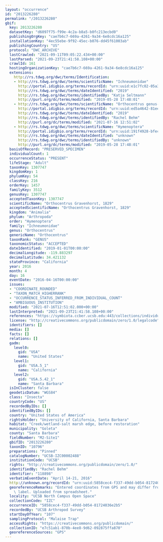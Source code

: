 ```yaml
---
layout: "occurrence"
id: "2013226280"
permalink: "/2013226280"
gbif:
  key: 2013226280
  datasetKey: "d6097f75-f99e-4c2a-b8a5-b0fc213ecbd0"
  publishingOrgKey: "cae7b6c7-669a-4261-9a34-6e8cdc16a125"
  installationKey: "4ec55ebe-9f92-45ec-b076-dd45f61003ab"
  publishingCountry: "US"
  protocol: "DWC_ARCHIVE"
  lastCrawled: "2021-09-11T09:05:22.434+00:00"
  lastParsed: "2021-09-23T21:41:58.108+00:00"
  crawlId: 161
  hostingOrganizationKey: "cae7b6c7-669a-4261-9a34-6e8cdc16a125"
  extensions:
    http://rs.tdwg.org/dwc/terms/Identification:
    - http://rs.tdwg.org/dwc/terms/scientificName: "Ichneumonidae"
      http://portal.idigbio.org/terms/recordId: "urn:uuid:e1c7fc02-05a3-4c07-9aeb-47cd37f0bd90"
      http://rs.tdwg.org/dwc/terms/dateIdentified: "2019"
      http://rs.tdwg.org/dwc/terms/identifiedBy: "Katja Seltmann"
      http://purl.org/dc/terms/modified: "2019-05-28 17:48:01"
    - http://rs.tdwg.org/dwc/terms/scientificName: "Orthocentrus genus-group"
      http://portal.idigbio.org/terms/recordId: "urn:uuid:ed5a4642-81ee-4799-bb46-6e7a6b43f670"
      http://rs.tdwg.org/dwc/terms/dateIdentified: "2019"
      http://rs.tdwg.org/dwc/terms/identifiedBy: "Rachel Behm"
      http://purl.org/dc/terms/modified: "2021-07-16 12:51:02"
    - http://rs.tdwg.org/dwc/terms/scientificName: "Hymenoptera"
      http://portal.idigbio.org/terms/recordId: "urn:uuid:191f4928-bfec-4dcc-8db8-2bfdd3accf05"
      http://rs.tdwg.org/dwc/terms/dateIdentified: "unknown"
      http://rs.tdwg.org/dwc/terms/identifiedBy: "unknown"
      http://purl.org/dc/terms/modified: "2019-05-28 17:48:01"
  basisOfRecord: "PRESERVED_SPECIMEN"
  individualCount: 1
  occurrenceStatus: "PRESENT"
  lifeStage: "Adult"
  taxonKey: 1307747
  kingdomKey: 1
  phylumKey: 54
  classKey: 216
  orderKey: 1457
  familyKey: 3512
  genusKey: 1307747
  acceptedTaxonKey: 1307747
  scientificName: "Orthocentrus Gravenhorst, 1829"
  acceptedScientificName: "Orthocentrus Gravenhorst, 1829"
  kingdom: "Animalia"
  phylum: "Arthropoda"
  order: "Hymenoptera"
  family: "Ichneumonidae"
  genus: "Orthocentrus"
  genericName: "Orthocentrus"
  taxonRank: "GENUS"
  taxonomicStatus: "ACCEPTED"
  dateIdentified: "2019-01-01T00:00:00"
  decimalLongitude: -119.883297
  decimalLatitude: 34.421132
  stateProvince: "California"
  year: 2016
  month: 4
  day: 16
  eventDate: "2016-04-16T00:00:00"
  issues:
  - "COORDINATE_ROUNDED"
  - "TAXON_MATCH_HIGHERRANK"
  - "OCCURRENCE_STATUS_INFERRED_FROM_INDIVIDUAL_COUNT"
  - "AMBIGUOUS_INSTITUTION"
  modified: "2021-07-16T12:51:02.000+00:00"
  lastInterpreted: "2021-09-23T21:41:58.108+00:00"
  references: "https://symbiota.ccber.ucsb.edu:443/collections/individual/index.php?occid=118898"
  license: "http://creativecommons.org/publicdomain/zero/1.0/legalcode"
  identifiers: []
  media: []
  facts: []
  relations: []
  gadm:
    level0:
      gid: "USA"
      name: "United States"
    level1:
      gid: "USA.5_1"
      name: "California"
    level2:
      gid: "USA.5.42_1"
      name: "Santa Barbara"
  isInCluster: false
  geodeticDatum: "WGS84"
  class: "Insecta"
  countryCode: "US"
  recordedByIDs: []
  identifiedByIDs: []
  country: "United States of America"
  rightsHolder: "University of California, Santa Barbara"
  habitat: "Creek/wetland-salt marsh edge, before restoration"
  municipality: "Goleta"
  county: "Santa Barbara"
  fieldNumber: "M2-Site1"
  gbifID: "2013226280"
  taxonID: "10796"
  preparations: "Pinned"
  catalogNumber: "UCSB-IZC00002488"
  institutionCode: "UCSB"
  rights: "http://creativecommons.org/publicdomain/zero/1.0/"
  identifiedBy: "Rachel Behm"
  identifier: "118898"
  verbatimEventDate: "April 14-21, 2016"
  http://unknown.org/recordId: "urn:uuid:5858cec4-f337-49dd-b054-81724036e2b5"
  georeferenceRemarks: "Entered coordinates from GPS and may differ from what is on\
    \ label. Uploaded from spreadsheet."
  locality: "UCSB North Campus Open Space"
  collectionCode: "IZC"
  occurrenceID: "5858cec4-f337-49dd-b054-81724036e2b5"
  recordedBy: "UCSB Arthropod Survey"
  startDayOfYear: "107"
  samplingProtocol: "Malaise Trap"
  accessRights: "https://creativecommons.org/publicdomain/"
  collectionID: "e7c51ab1-870b-4ee8-9d62-092875ffa870"
  georeferenceSources: "GPS"
---
```

